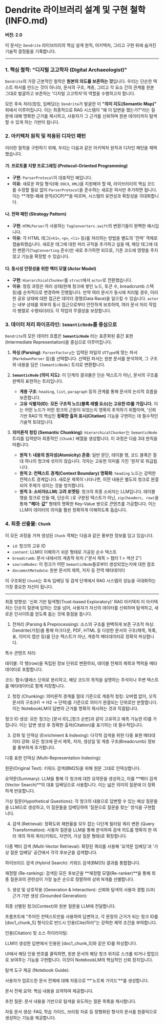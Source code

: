 # Dendrite 라이브러리 설계 및 구현 철학 (INFO.md)

**버전: 2.0**

이 문서는 `Dendrite` 라이브러리의 핵심 설계 원칙, 아키텍처, 그리고 구현 뒤에 숨겨진 기술적 결정들을 기록합니다.

---

### 1. 핵심 철학: "디지털 고고학자 (Digital Archaeologist)"

`Dendrite`의 가장 근본적인 철학은 **원본의 의도를 보존하는 것**입니다. 우리는 단순한 텍스트 파서를 만드는 것이 아니라, 문서의 구조, 계층, 그리고 각 요소 간의 관계를 원본 그대로 발굴하고 보존하는 '디지털 고고학자'의 역할을 수행하고자 합니다.

모든 후속 처리(청킹, 임베딩)는 `Dendrite`가 발굴한 이 **"의미 지도(Semantic Map)"** 위에서 이루어집니다. 이는 최종적으로 RAG 시스템이 "왜 이 답변을 했는가?"라는 질문에 대해 명확한 근거를 제시하고, 사용자가 그 근거를 신뢰하며 원본 데이터까지 탐색할 수 있게 하는 기반이 됩니다.

### 2. 아키텍처 원칙 및 적용된 디자인 패턴

이러한 철학을 구현하기 위해, 우리는 다음과 같은 아키텍처 원칙과 디자인 패턴을 채택했습니다.

#### 가. 프로토콜 지향 프로그래밍 (Protocol-Oriented Programming)
- **구현**: `ParserProtocol`이 대표적인 예입니다.
- **이유**: 새로운 파일 형식(예: `DOCX`, `XML`)을 지원해야 할 때, 라이브러리의 핵심 코드를 수정할 필요 없이 `ParserProtocol`을 준수하는 새로운 파서만 추가하면 됩니다. 이는 **개방-폐쇄 원칙(OCP)**을 따르며, 시스템의 유연성과 확장성을 극대화합니다.

#### 나. 전략 패턴 (Strategy Pattern)
- **구현**: `HTMLParser`가 사용하는 `TagConverters.swift`의 변환기들이 완벽한 예시입니다.
- **이유**: 각 HTML 태그(`<h1>`, `<p>`, `<li>` 등)를 처리하는 방법을 별도의 '전략' 객체로 캡슐화했습니다. 새로운 태그에 대한 처리 규칙을 추가하고 싶을 때, 해당 태그에 대한 변환기(`TagConverting` 준수)만 새로 추가하면 되므로, 기존 코드에 영향을 주지 않고 기능을 확장할 수 있습니다.

#### 다. 동시성 안정성을 위한 액터 모델 (Actor Model)
- **구현**: `HierarchicalChunker`를 `struct`에서 `actor`로 전환했습니다.
- **이유**: 청킹 과정은 여러 상태(현재 청크에 쌓인 노드, 토큰 수, breadcrumb 스택 등)를 순차적으로 변경하며 진행됩니다. 만약 여러 문서가 동시에 처리될 경우, 이러한 공유 상태에 대한 접근은 데이터 경쟁(Data Race)을 일으킬 수 있습니다. `actor`는 내부 상태를 외부의 동시 접근으로부터 안전하게 보호하여, 여러 문서 처리 작업이 병렬로 수행되더라도 각 작업의 무결성을 보장합니다.

### 3. 데이터 처리 파이프라인: `SemanticNode`를 중심으로

`Dendrite`의 모든 데이터 흐름은 **`SemanticNode`** 라는 표준화된 중간 표현(Intermediate Representation)을 중심으로 이루어집니다.

1.  **파싱 (Parsing)**: `ParserFactory`는 입력된 파일의 `UTType`에 맞는 파서(`MarkdownParser` 등)를 선택합니다. 선택된 파서는 원본 문서를 분석하여, 그 구조와 내용을 담은 `[SemanticNode]` 트리로 변환합니다.

2.  **`SemanticNode` (의미 지도)**: 이 단계의 결과물은 단순 텍스트가 아닌, 문서의 구조를 완벽히 표현하는 트리입니다.
    - **계층 구조**: `heading`, `list`, `paragraph` 등의 관계를 통해 문서의 논리적 흐름을 보존합니다.
    - **고유 식별자(ID)**: **모든 구조적 노드(블록 레벨 요소)는 고유한 ID를 가집니다.** 이는 어떤 노드가 어떤 청크의 근원이 되었는지 명확히 추적하기 위함이며, '신뢰 기반 RAG'의 핵심인 **정확한 출처 표시(Citation)** 기능을 구현하는 데 필수적인 기술적 토대입니다.

3.  **의미론적 청킹 (Semantic Chunking)**: `HierarchicalChunker`는 `SemanticNode` 트리를 입력받아 최종적인 `[Chunk]` 배열을 생성합니다. 이 과정은 다음 3대 원칙을 따릅니다.
    - **원칙 1: 내용의 원자성(Atomicity) 존중**: 일반 문단, 테이블 행, 코드 블록은 절대 하나의 청크에 섞이지 않습니다. 각자는 고유한 의미를 가진 '원자'로 취급됩니다.
    - **원칙 2: 컨텍스트 경계(Context Boundary) 명확화**: `heading` 노드는 강력한 컨텍스트 경계입니다. 새로운 제목이 나타나면, 이전 내용은 별도의 청크로 완결되어 주제가 섞이는 것을 방지합니다.
    - **원칙 3: 소비자(LLM) 고려 포맷팅**: 청크의 최종 소비자는 LLM입니다. 테이블 행을 청크로 만들 때, 단순히 `|`로 구분된 텍스트가 아닌, `zip(headers, row)`을 통해 **"헤더: 값"** 형태의 명확한 Key-Value 쌍으로 콘텐츠를 가공합니다. 이는 LLM이 데이터의 의미를 훨씬 정확하게 이해하도록 돕습니다.

### 4. 최종 산출물: `Chunk`

이 모든 과정을 거쳐 생성된 `Chunk` 객체는 다음과 같은 풍부한 정보를 담고 있습니다.

- `id`: 청크의 고유 ID
- `content`: LLM이 이해하기 쉬운 형태로 가공된 순수 텍스트
- `breadcrumb`: 문서 내에서의 계층적 위치 ("문서 제목 > 챕터 1 > 섹션 2")
- `sourceNodes`: 이 청크가 어떤 `SemanticNode`들로부터 생성되었는지에 대한 참조
- `documentMetadata`: 원본 문서의 제목, 저자 등 전역 메타데이터

이 구조화된 `Chunk`는 후속 임베딩 및 검색 단계에서 RAG 시스템의 성능을 극대화하는 가장 중요한 자산이 됩니다.


---

최종 방향성: '신뢰 기반 탐색형(Trust-based Exploratory)' RAG 아키텍처
이 아키텍처는 단순히 질문에 답하는 것을 넘어, 사용자가 자신의 데이터를 신뢰하며 탐색하고, 새로운 인사이트를 얻도록 돕는 것에 중점을 둡니다.

1. 전처리 (Parsing & Preprocessing): 소스의 구조를 완벽하게 보존
구조적 파싱: Dendrite(가칭)를 통해 마크다운, PDF, HTML 등 다양한 문서의 구조(제목, 목록, 표, 이미지 캡션 등)를 단순 텍스트가 아닌, 계층적 메타데이터로 정확히 파싱합니다.

특수 콘텐츠 처리:

테이블: 각 행(row)을 독립된 정보 단위로 변환하되, 테이블 전체의 제목과 맥락을 메타데이터로 포함합니다.

코드: 함수/클래스 단위로 분리하고, 해당 코드의 목적을 설명하는 주석이나 주변 텍스트를 메타데이터로 함께 저장합니다.

2. 청킹 (Chunking): 의미론적 경계를 절대 기준으로
계층적 청킹: 오버랩 없이, 오직 문서의 구조(H1 → H2 → 단락)를 기준으로 의미가 완결되는 단위로만 분할합니다. 이는 NotebookLM이 답변의 근거를 명확히 제시하는 것과 직결됩니다.

청크 ID 생성: 모든 청크는 [문서 ID]_[청크 순번]과 같이 고유하고 예측 가능한 ID를 가집니다. 이는 답변 생성 후 정확한 출처(Citation)를 표기하는 데 필수적입니다.

3. 강화 및 인덱싱 (Enrichment & Indexing): 다각적 검색을 위한 다중 표현
메타데이터 강화: 모든 청크에 문서 제목, 저자, 생성일 및 계층 구조(Breadcrumb) 정보를 풍부하게 추가합니다.

다중 표현 인덱싱 (Multi-Representation Indexing):

원문(Original Text): 키워드 검색(BM25)을 위해 원문 그대로 인덱싱합니다.

요약문(Summary): LLM을 통해 각 청크에 대한 요약문을 생성하고, 이를 **벡터 검색(Vector Search)**의 대표 임베딩으로 사용합니다. 이는 넓은 의미의 질문에 더 정확하게 반응합니다.

가상 질문(Hypothetical Questions): 각 청크의 내용으로 답변할 수 있는 예상 질문들을 LLM으로 생성하고, 이 질문들을 임베딩하여 '질문으로 질문을 찾는' 방식을 구현합니다.

4. 검색 (Retrieval): 정확도와 재현율을 모두 잡는 다단계 필터링
쿼리 변환 (Query Transformation): 사용자 질문을 LLM을 통해 분석하여 검색 의도를 명확히 한 여러 개의 하위 쿼리(키워드, 자연어, 가상 질문 형태)로 확장합니다.

다중 벡터 검색 (Multi-Vector Retrieval): 확장된 쿼리를 사용해 '요약문 임베딩'과 '가상 질문 임베딩' 공간에서 각각 후보군을 검색합니다.

하이브리드 검색 (Hybrid Search): 키워드 검색(BM25) 결과를 통합합니다.

재정렬 (Re-ranking): 검색된 모든 후보군을 **재정렬 모델(Re-ranker)**을 통해 최종 질문과의 관련성이 가장 높은 순으로 정렬하여 상위 N개를 선별합니다.

5. 생성 및 상호작용 (Generation & Interaction): 신뢰와 탐색의 사용자 경험 (UX)
근거 기반 생성 (Grounded Generation):

최종 선별된 청크(Context)와 원본 질문을 LLM에 전달합니다.

프롬프트에 "주어진 컨텍스트만을 사용하여 답변하고, 각 문장의 근거가 되는 청크 ID를 [doc1_chunk_5] 형식으로 반드시 인용(Cite)하라"는 강력한 제약 조건을 부여합니다.

인용(Citation) 및 소스 하이라이팅:

LLM이 생성한 답변에서 인용된 [doc1_chunk_5]와 같은 ID를 파싱합니다.

UI에서 해당 인용 번호를 클릭하면, 원본 문서의 해당 청크 위치로 스크롤 되거나 팝업으로 보여주는 기능을 구현합니다. 이것이 NotebookLM의 핵심적인 신뢰 장치입니다.

탐색 도구 제공 (Notebook Guide):

사용자가 업로드한 문서 전체에 대해 자동으로 **'노트북 가이드'**를 생성합니다.

문서 전체 요약: 핵심 내용을 요약하여 제공합니다.

추천 질문: 문서 내용을 기반으로 탐색을 유도하는 질문 목록을 제시합니다.

자동 문서 생성: FAQ, 학습 가이드, 브리핑 자료 등 정형화된 형식의 문서를 원클릭으로 생성하는 기능을 제공합니다.

